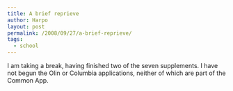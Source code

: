 ```yaml
---
title: A brief reprieve
author: Harpo
layout: post
permalink: /2008/09/27/a-brief-reprieve/
tags:
  - school
---
```

I am taking a break, having finished two of the seven supplements. I have not begun the Olin or Columbia applications, neither of which are part of the Common App.